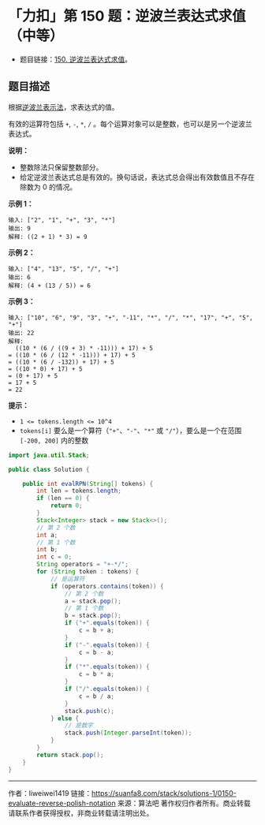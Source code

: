 # 「力扣」第 150 题：逆波兰表达式求值（中等）

- 题目链接：[150. 逆波兰表达式求值](https://leetcode-cn.com/problems/evaluate-reverse-polish-notation/)。

## 题目描述

根据[逆波兰表示法](https://baike.baidu.com/item/%E9%80%86%E6%B3%A2%E5%85%B0%E5%BC%8F/128437)，求表达式的值。

有效的运算符包括 `+`, `-`, `*`, `/` 。每个运算对象可以是整数，也可以是另一个逆波兰表达式。

**说明：**

- 整数除法只保留整数部分。
- 给定逆波兰表达式总是有效的。换句话说，表达式总会得出有效数值且不存在除数为 0 的情况。

**示例 1：**

```
输入: ["2", "1", "+", "3", "*"]
输出: 9
解释: ((2 + 1) * 3) = 9
```

**示例 2：**

```
输入: ["4", "13", "5", "/", "+"]
输出: 6
解释: (4 + (13 / 5)) = 6
```

**示例 3：**

```
输入: ["10", "6", "9", "3", "+", "-11", "*", "/", "*", "17", "+", "5", "+"]
输出: 22
解释:
  ((10 * (6 / ((9 + 3) * -11))) + 17) + 5
= ((10 * (6 / (12 * -11))) + 17) + 5
= ((10 * (6 / -132)) + 17) + 5
= ((10 * 0) + 17) + 5
= (0 + 17) + 5
= 17 + 5
= 22
```

**提示：**

- `1 <= tokens.length <= 10^4`
- `tokens[i]` 要么是一个算符（`"+"`、`"-"`、`"*"` 或 `"/"`），要么是一个在范围 `[-200, 200]` 内的整数


```java
import java.util.Stack;

public class Solution {

    public int evalRPN(String[] tokens) {
        int len = tokens.length;
        if (len == 0) {
            return 0;
        }
        Stack<Integer> stack = new Stack<>();
        // 第 2 个数
        int a;
        // 第 1 个数
        int b;
        int c = 0;
        String operators = "+-*/";
        for (String token : tokens) {
            // 是运算符
            if (operators.contains(token)) {
                // 第 2 个数
                a = stack.pop();
                // 第 1 个数
                b = stack.pop();
                if ("+".equals(token)) {
                    c = b + a;
                }
                if ("-".equals(token)) {
                    c = b - a;
                }
                if ("*".equals(token)) {
                    c = b * a;
                }
                if ("/".equals(token)) {
                    c = b / a;
                }
                stack.push(c);
            } else {
                // 是数字
                stack.push(Integer.parseInt(token));
            }
        }
        return stack.pop();
    }
}
```

---

作者：liweiwei1419
链接：https://suanfa8.com/stack/solutions-1/0150-evaluate-reverse-polish-notation
来源：算法吧
著作权归作者所有。商业转载请联系作者获得授权，非商业转载请注明出处。